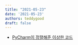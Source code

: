 ```yaml
---
title: "2021-05-23"
date: '2021-05-23'
authors: teddygood
draft: false
---
```


- [PyCharm이 정렬해준 이상한 코드](https://teddygood.github.io/docs/pycharm-reformat-code)